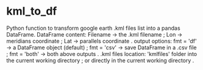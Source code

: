 # kml_to_df
Python function to transform google earth .kml files list into a pandas DataFrame.
    DataFrame content: 
        Filename -> the .kml filename ;
        Lon      -> meridians coordinate ;
        Lat      -> parallels coordinate .
    output options: 
        fmt = 'df'   -> a DataFrame object  (default) ;
        fmt = 'csv'  -> save DataFrame in a .csv file ;
        fmt = 'both' -> both above outputs .
    .kml files location:
        'kmlfiles' folder into the current working directory ;
        or directly in the current working directory .

